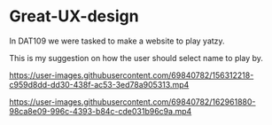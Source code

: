 # Great-UX-design

In DAT109 we were tasked to make a website to play yatzy.

This is my suggestion on how the user should select name to play by.



https://user-images.githubusercontent.com/69840782/156312218-c959d8dd-dd30-438f-ac53-3ed78a905313.mp4




https://user-images.githubusercontent.com/69840782/162961880-98ca8e09-996c-4393-b84c-cde031b96c9a.mp4

